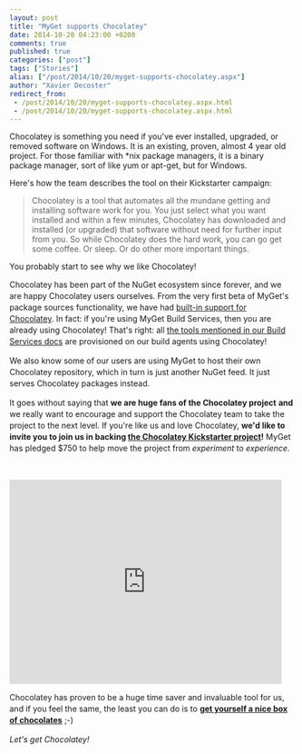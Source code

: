 ```yaml
---
layout: post
title: "MyGet supports Chocolatey"
date: 2014-10-20 04:23:00 +0200
comments: true
published: true
categories: ["post"]
tags: ["Stories"]
alias: ["/post/2014/10/20/myget-supports-chocolatey.aspx"]
author: "Xavier Decoster"
redirect_from:
 - /post/2014/10/20/myget-supports-chocolatey.aspx.html
 - /post/2014/10/20/myget-supports-chocolatey.aspx.html
---
```


<p>Chocolatey is something you need if you've ever installed, upgraded, or removed software on Windows. It is an existing, proven, almost 4 year old project. For those familiar with *nix package managers, it is a binary package manager, sort of like yum or apt-get, but for Windows.&nbsp;</p><p>Here's how the team describes the tool on their Kickstarter campaign:</p>
<blockquote>Chocolatey is a tool that automates all the mundane getting and installing software work for you. You just select what you want installed and within a few minutes, Chocolatey has downloaded and installed (or upgraded) that software without need for further input from you. So while Chocolatey does the hard work, you can go get some coffee. Or sleep. Or do other more important things.&nbsp;
</blockquote>
<p>You probably start to see why we like Chocolatey!</p><p><span style="line-height: 1.4285;">Chocolatey has been part of the NuGet ecosystem since forever, and we are happy Chocolatey users ourselves.&nbsp;</span><span style="line-height: 1.4285;">From the very first beta of MyGet's package sources functionality, we have had&nbsp;</span><a style="line-height: 1.4285; background-color: rgb(255, 255, 255);" href="/post/2012/03/01/MyGet-tops-Vanilla-NuGet-feeds-with-a-Chocolatey-flavor.aspx" target="_blank">built-in support for Chocolatey</a><span style="line-height: 1.4285;">.&nbsp;</span><span style="line-height: 1.4285;">In fact: if you're using MyGet Build Services, then you are already using Chocolatey!&nbsp;</span><span style="line-height: 1.4285;">That's right: all <a href="http://docs.myget.org/docs/reference/build-services#Supported_project_types_and_SDK" target="_blank">the tools mentioned in our Build Services docs</a> are provisioned on our build agents using Chocolatey!</span></p><p><span style="line-height: 1.4285; font-size: 14px;">We also know some of our users are using MyGet to host their own Chocolatey repository, which in turn is just another NuGet feed. It just serves Chocolatey packages instead.</span></p><p><span style="line-height: 1.4285;">It goes without saying that <span style="font-weight: bold;">we are huge fans of the Chocolatey</span></span><span style="line-height: 1.4285;"><span style="font-weight: bold;">&nbsp;project</span> <span style="font-weight: bold;">and</span> we really want to encourage and support the Chocolatey team to take the project to the next level.&nbsp;</span><span style="line-height: 1.4285; font-size: 14px;">If you're like us and love Chocolatey, <span style="font-weight: bold;">we'd like to invite you to join us in backing <a href="https://www.kickstarter.com/projects/ferventcoder/chocolatey-the-alternative-windows-store-like-yum" target="_blank">the Chocolatey Kickstarter project</a>!</span>&nbsp;MyGet has pledged $750 to help move the project from <em>experiment</em> to <em>experience</em>.</span></p><p><span style="background-color: rgb(255, 255, 0);"><br></span></p><iframe width="480" height="360" src="https://www.kickstarter.com/projects/ferventcoder/chocolatey-the-alternative-windows-store-like-yum/widget/video.html" frameborder="0" scrolling="no"> </iframe><p><span style="line-height: 1.4285; font-size: 14px;">Chocolatey has proven to be a huge time saver and invaluable tool&nbsp;for us, and if you feel the same, the least you can do is to <a style="font-weight: bold;" href="https://www.kickstarter.com/projects/ferventcoder/chocolatey-the-alternative-windows-store-like-yum" target="_blank">get yourself a nice box of chocolates</a> ;-)</span></p><p><span style="line-height: 1.4285; font-size: 14px;"><em>Let's get Chocolatey!</em></span></p>

